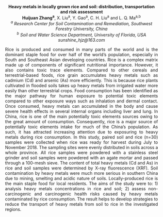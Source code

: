 <center><strong>Heavy metals in locally grown rice and soil: distribution,
transportation and risk assessment</strong>

<center><strong>Huijuan Zhang<sup>a</sup></strong>, X. Liu<sup>a</sup>, Y. Gao<sup>a</sup>, C. H. Liu<sup>a</sup> and L. Q.
Ma<sup>a,b</sup>

<center><i><sup>a</sup> Research Center for Soil Contamination and Remediation, Southwest
Forestry University, China</i>

<center><i><sup>b</sup> Soil and Water Science Department, University of Florida, USA</i>

<center><i>sunshine_hjz@163.com</i>

<p style="text-align:justify">Rice is produced and consumed in many parts of the world and is the
dominant staple food for over half of the world’s population, especially
in South and Southeast Asian developing countries. Rice is a complex
matrix made up of components of significant nutritional importance.
However, it also contains toxic trace elements. Compared to other
cereals and terrestrial-based foods, rice grain accumulates heavy metals
such as cadmium (Cd) and arsenic (As) more efficiently. This is because
rice plants cultivated in flooded soils takes up heavy metals from
irrigated water more easily than other terrestrial crops. Food
consumption has been identified as the major pathway for human exposure
to potential toxic elements compared to other exposure ways such as
inhalation and dermal contact. Once consumed, heavy metals can
accumulated in the body and cause severe health effects in several
internal organs including liver and lung. In China, rice is one of the
main potentially toxic elements sources owing to the great amount of
consumption. Consequently, rice is a major source of potentially toxic
elements intake for much of the China’s population. As such, it has
attracted increasing attention due to exposuring to heavy metals during
rice consumption. In this study, paired soil and rice (n=30) samples
were collected when rice was ready for harvest during July to November
2018. The sampling sites were evenly distributed in soils across a whole
province. All rice samples were powdered with a stainless steel grinder
and soil samples were powdered with an agate mortar and passed through a
100-mesh sieve. The content of total heavy metals (Cd and As) in rice
and soil samples were determined by X-ray fluorescence (XRF). Soil
contamination by heavy metals were much more serious in southern China
due to mining, smelting and acidic nature of soils. Locally-produced
rice is the main staple food for local residents. The aims of the study
were to: 1) analysis heavy metals concentrations in rice and soil; 2)
assess non-carcinogenic and carcinogenic health risks caused by heavy
metals contaminated by rice consumption. The result helps to develop
strategies to reduce the transport of heavy metals from soil to rice in
the investigated regions.

